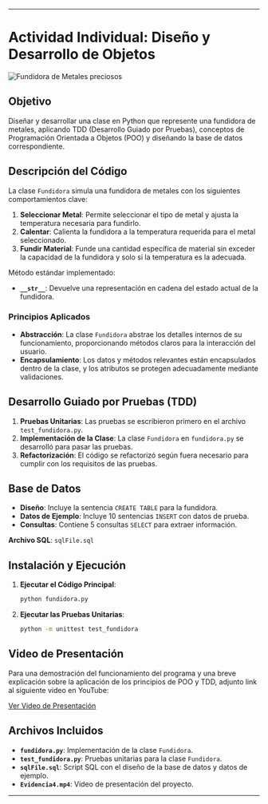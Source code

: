
---

# Actividad Individual: Diseño y Desarrollo de Objetos
![Fundidora de Metales preciosos](https://github.com/user-attachments/assets/c3106541-74c3-4343-acd1-dfe4c63ef992)

## Objetivo

Diseñar 
y desarrollar una clase en Python que represente una fundidora de metales, aplicando TDD (Desarrollo Guiado por Pruebas), conceptos de Programación Orientada a Objetos (POO) y diseñando la base de datos correspondiente.

## Descripción del Código

La clase `Fundidora` simula una fundidora de metales con los siguientes comportamientos clave:

1. **Seleccionar Metal**: Permite seleccionar el tipo de metal y ajusta la temperatura necesaria para fundirlo.
2. **Calentar**: Calienta la fundidora a la temperatura requerida para el metal seleccionado.
3. **Fundir Material**: Funde una cantidad específica de material sin exceder la capacidad de la fundidora y solo si la temperatura es la adecuada.

Método estándar implementado:
- **`__str__`**: Devuelve una representación en cadena del estado actual de la fundidora.

### Principios Aplicados

- **Abstracción**: La clase `Fundidora` abstrae los detalles internos de su funcionamiento, proporcionando métodos claros para la interacción del usuario.
- **Encapsulamiento**: Los datos y métodos relevantes están encapsulados dentro de la clase, y los atributos se protegen adecuadamente mediante validaciones.

## Desarrollo Guiado por Pruebas (TDD)

1. **Pruebas Unitarias**: Las pruebas se escribieron primero en el archivo `test_fundidora.py`.
2. **Implementación de la Clase**: La clase `Fundidora` en `fundidora.py` se desarrolló para pasar las pruebas.
3. **Refactorización**: El código se refactorizó según fuera necesario para cumplir con los requisitos de las pruebas.

## Base de Datos

- **Diseño**: Incluye la sentencia `CREATE TABLE` para la fundidora.
- **Datos de Ejemplo**: Incluye 10 sentencias `INSERT` con datos de prueba.
- **Consultas**: Contiene 5 consultas `SELECT` para extraer información.

**Archivo SQL**: `sqlFile.sql`

## Instalación y Ejecución

1. **Ejecutar el Código Principal**:
   ```bash
   python fundidora.py
   ```

2. **Ejecutar las Pruebas Unitarias**:
   ```bash
   python -m unittest test_fundidora
   ```

## Video de Presentación

Para una demostración del funcionamiento del programa y una breve explicación sobre la aplicación de los principios de POO y TDD, adjunto link al siguiente video en YouTube:

[Ver Video de Presentación](https://youtu.be/jgo0ybp8iwQ)


## Archivos Incluidos

- **`fundidora.py`**: Implementación de la clase `Fundidora`.
- **`test_fundidora.py`**: Pruebas unitarias para la clase `Fundidora`.
- **`sqlFile.sql`**: Script SQL con el diseño de la base de datos y datos de ejemplo.
- **`Evidencia4.mp4`**: Video de presentación del proyecto.

---
